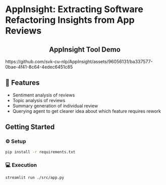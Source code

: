 # AppInsight: Extracting Software Refactoring Insights from App Reviews
<h2 align="center"> AppInsight Tool Demo </h2>
https://github.com/svk-cu-nlp/AppInsight/assets/96056131/ba337577-0bae-4f41-8c64-4edec6451c85

## 🔗 Features
- Sentiment analysis of reviews
- Topic analysis of reviews
- Summary generation of individual review
- Querying agent to get clearer idea about which feature requires rework

## Getting Started
### ⚙️ Setup
```bash
pip install -r requirements.txt
```
### 💻 Execution
```bash
streamlit run ./src/app.py
```

